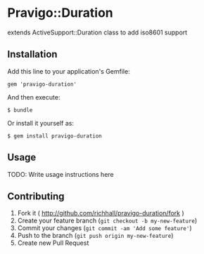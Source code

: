 # Pravigo::Duration

extends ActiveSupport::Duration class to add iso8601 support

## Installation

Add this line to your application's Gemfile:

    gem 'pravigo-duration'

And then execute:

    $ bundle

Or install it yourself as:

    $ gem install pravigo-duration

## Usage

TODO: Write usage instructions here

## Contributing

1. Fork it ( http://github.com/richhall/pravigo-duration/fork )
2. Create your feature branch (`git checkout -b my-new-feature`)
3. Commit your changes (`git commit -am 'Add some feature'`)
4. Push to the branch (`git push origin my-new-feature`)
5. Create new Pull Request
